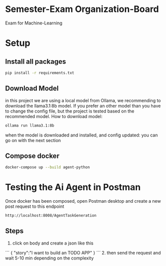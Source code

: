 # Semester-Exam Organization-Board

Exam for Machine-Learning

# Setup

## Install all packages

```bash
pip install -r requirements.txt
```

## Download Model

in this project we are using a local model from Ollama, we recommending to download the llama3.1:8b model. If you prefer an other model
than you have to change the config file, but the project is tested based on the recommended model. How to download model:
```bash
ollama run llama3.1:8b
```
when the model is downloaded and installed, and config updated: you can go on with the next section

## Compose docker

```bash
docker-compose up --build agent-python
```

# Testing the Ai Agent in Postman

Once docker has been composed, open Postman desktop and create a new post request to this endpoint

```bash
http://localhost:8008/AgentTaskGeneration
```

## Steps

1. click on body and create a json like this

´´´
{
"story":"I want to build an TODO APP"
}
´´´ 2. then send the request and wait 5-10 min depending on the complexity
